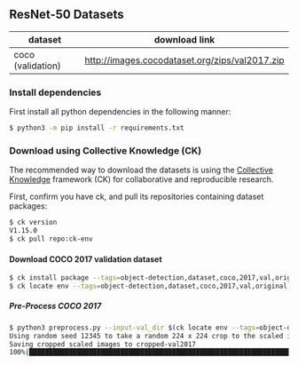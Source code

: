 

## ResNet-50 Datasets
| dataset | download link | 
| ---- | ---- | 
| coco (validation) | http://images.cocodataset.org/zips/val2017.zip | 

### Install dependencies

First install all python dependencies in the following manner:
```bash
$ python3 -m pip install -r requirements.txt
```

### Download using Collective Knowledge (CK)

The recommended way to download the datasets is using the [Collective Knowledge](http://cknowledge.org)
framework (CK) for collaborative and reproducible research.

First, confirm you have ck, and pull its repositories containing dataset packages:
```bash
$ ck version
V1.15.0
$ ck pull repo:ck-env
```

#### Download COCO 2017 validation dataset
```bash
$ ck install package --tags=object-detection,dataset,coco,2017,val,original
$ ck locate env --tags=object-detection,dataset,coco,2017,val,original
```


##### Pre-Process COCO 2017

```bash
$ python3 preprocess.py --input-val_dir $(ck locate env --tags=object-detection,dataset,coco,2017,val,original | tail -1)/val2017
Using random seed 12345 to take a random 224 x 224 crop to the scaled image
Saving cropped scaled images to cropped-val2017
100%|███████████████████████████████████████████████████████████████████████████████████| 5000/5000 [00:08<00:00, 560.21it/s]
```